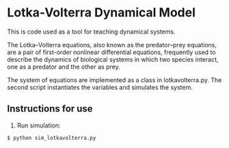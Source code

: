 # Lotka-Volterra Dynamical Model 

This is code used as a tool for teaching dynamical systems. 

The Lotka–Volterra equations, also known as the predator–prey equations, are a pair of first-order nonlinear differential equations, frequently used to describe the dynamics of biological systems in which two species interact, one as a predator and the other as prey. 

The system of equations are implemented as a class in lotkavolterra.py. The second script instantiates the variables and simulates the system. 

## Instructions for use

1. Run simulation: 
```
$ python sim_lotkavolterra.py
```
